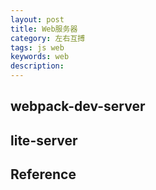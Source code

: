 ```yaml
---
layout: post
title: Web服务器
category: 左右互搏
tags: js web
keywords: web
description: 
---
```


## webpack-dev-server

## lite-server

## Reference

